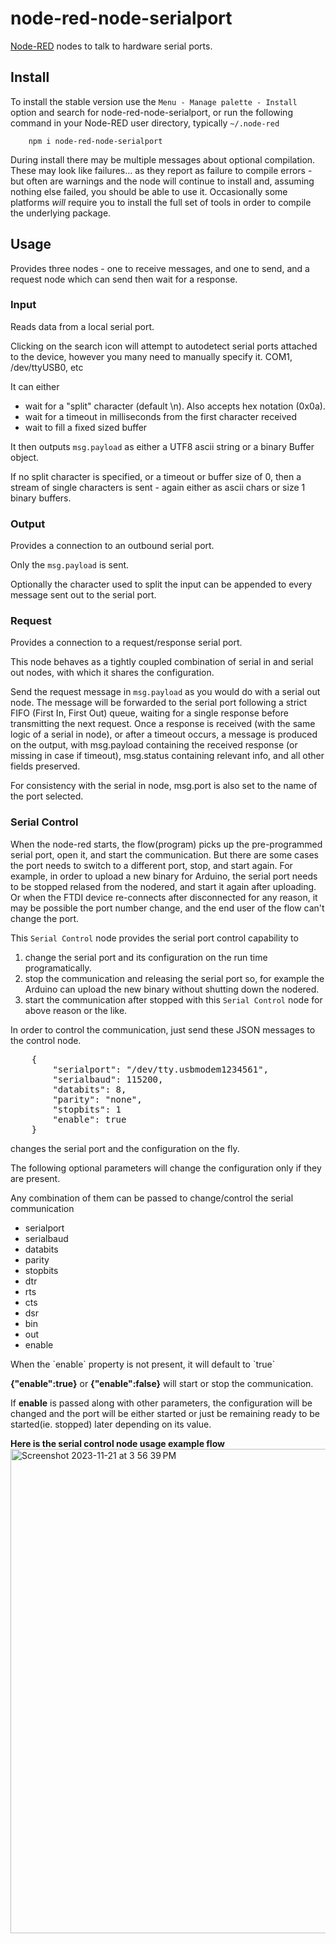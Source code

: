 node-red-node-serialport
========================

<a href="http://nodered.org" target="noderedinfo">Node-RED</a> nodes to talk to
hardware serial ports.

## Install

To install the stable version use the `Menu - Manage palette - Install` option and search for node-red-node-serialport, or run the following command in your Node-RED user directory, typically `~/.node-red`

        npm i node-red-node-serialport

During install there may be multiple messages about optional compilation.
These may look like failures... as they report as failure to compile errors -
but often are warnings and the node will continue to install and, assuming nothing else
failed, you should be able to use it. Occasionally some platforms *will* require
you to install the full set of tools in order to compile the underlying package.

## Usage

Provides three nodes - one to receive messages, and one to send, and a request node which can send then wait for a response.

### Input

Reads data from a local serial port.

Clicking on the search icon will attempt to autodetect serial ports attached to
the device, however you many need to manually specify it. COM1, /dev/ttyUSB0, etc

It can either

 - wait for a "split" character (default \n). Also accepts hex notation (0x0a).
 - wait for a timeout in milliseconds from the first character received
 - wait to fill a fixed sized buffer

It then outputs `msg.payload` as either a UTF8 ascii string or a binary Buffer object.

If no split character is specified, or a timeout or buffer size of 0, then a stream
of single characters is sent - again either as ascii chars or size 1 binary buffers.

### Output

Provides a connection to an outbound serial port.

Only the `msg.payload` is sent.

Optionally the character used to split the input can be appended to every message sent out to the serial port.

### Request

Provides a connection to a request/response serial port.

This node behaves as a tightly coupled combination of serial in and serial out nodes, with which it shares the configuration.

Send the request message in `msg.payload` as you would do with a serial out node. The message will be forwarded to the serial port following a strict FIFO (First In, First Out) queue, waiting for a single response before transmitting the next request. Once a response is received (with the same logic of a serial in node), or after a timeout occurs, a message is produced on the output, with msg.payload containing the received response (or missing in case if timeout), msg.status containing relevant info, and all other fields preserved.

For consistency with the serial in node, msg.port is also set to the name of the port selected.

### Serial Control
When the node-red starts, the flow(program) picks up the pre-programmed serial port, open it, and start the communication. But there are some cases the port needs to switch to a different port, stop, and start again. For example, in order to upload a new binary for Arduino, the serial port needs to be stopped relased from the nodered, and start it again after uploading. Or when the FTDI device re-connects after disconnected for any reason, it may be possible the port number change, and the end user of the flow can't change the port.


This `Serial Control` node provides the serial port control capability to 
1. change the serial port and its configuration on the run time programatically.
2. stop the communication and releasing the serial port so, for example the Arduino can upload the new binary without shutting down the nodered.
3. start the communication after stopped with this `Serial Control` node for above reason or the like.

<p>In order to control the communication, just send these JSON messages to the control node.</p>
<pre>
    {
        "serialport": "/dev/tty.usbmodem1234561",
        "serialbaud": 115200,
        "databits": 8,
        "parity": "none",
        "stopbits": 1
        "enable": true
    }   
</pre>
changes the serial port and the configuration on the fly.  
<p>The following optional parameters will change the configuration only if they are present.</p>
<p>Any combination of them can be passed to change/control the serial communication</p> 
<ul>
    <li> serialport </li>
    <li> serialbaud </li>
    <li> databits </li>
    <li> parity </li>
    <li> stopbits </li>
    <li> dtr </li>
    <li> rts </li>
    <li> cts </li>
    <li> dsr </li>
    <li> bin </li>
    <li> out </li>
    <li> enable </li>
</ul>
<p>When the `enable` property is not present, it will default to `true`</p>
<p>
<b>{"enable":true}</b> or <b>{"enable":false}</b> will start or stop the communication.</p>
<p> If <b>enable</b> is passed along with other parameters, the configuration will be changed and the port will be either started or just be remaining ready to be started(ie. stopped) later depending on its value.  </p>

**Here is the serial control node usage example flow**
<img width="775" alt="Screenshot 2023-11-21 at 3 56 39 PM" src="https://github.com/yhur/node-red-nodes/assets/13171662/a5d78d68-1a23-4419-b523-728e78a7efc5">
